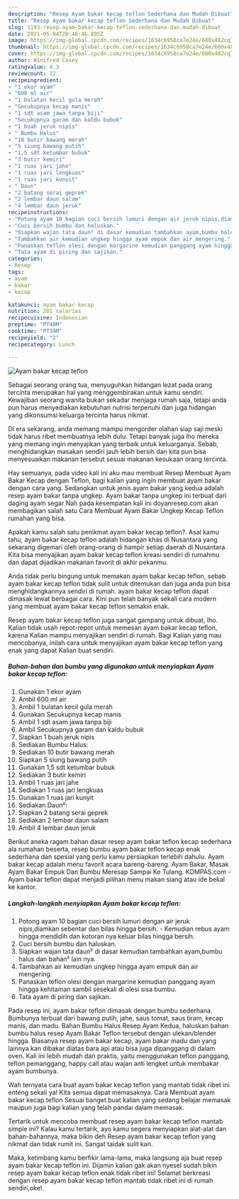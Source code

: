 ```yaml
---
description: "Resep Ayam bakar kecap teflon Sederhana dan Mudah Dibuat"
title: "Resep Ayam bakar kecap teflon Sederhana dan Mudah Dibuat"
slug: 1193-resep-ayam-bakar-kecap-teflon-sederhana-dan-mudah-dibuat
date: 2021-05-04T20:46:46.895Z
image: https://img-global.cpcdn.com/recipes/1634c6958ca7e24e/680x482cq70/ayam-bakar-kecap-teflon-foto-resep-utama.jpg
thumbnail: https://img-global.cpcdn.com/recipes/1634c6958ca7e24e/680x482cq70/ayam-bakar-kecap-teflon-foto-resep-utama.jpg
cover: https://img-global.cpcdn.com/recipes/1634c6958ca7e24e/680x482cq70/ayam-bakar-kecap-teflon-foto-resep-utama.jpg
author: Winifred Casey
ratingvalue: 4.3
reviewcount: 12
recipeingredient:
- "1 ekor ayam"
- "600 ml air"
- "1 bulatan kecil gula merah"
- "Secukupnya kecap manis"
- "1 sdt asam jawa tanpa biji"
- "Secukupnya garam dan kaldu bubuk"
- "1 buah jeruk nipis"
- " Bumbu Halus"
- "10 butir bawang merah"
- "5 siung bawang putih"
- "1,5 sdt ketumbar bubuk"
- "3 butir kemiri"
- "1 ruas jari jahe"
- "1 ruas jari lengkuas"
- "1 ruas jari kunyit"
- " Daun"
- "2 batang serai geprek"
- "2 lembar daun salam"
- "4 lembar daun jeruk"
recipeinstructions:
- "Potong ayam 10 bagian cuci bersih lumuri dengan air jeruk nipis,diamkan sebentar dan bilas hingga bersih. Kemudian rebus ayam hingga mendidih dan kotoran nya keluar bilas hingga bersih."
- "Cuci bersih bumbu dan haluskan."
- "Siapkan wajan tata daun² di dasar kemudian tambahkan ayam,bumbu halus dan bahan² lain nya."
- "Tambahkan air kemudian ungkep hingga ayam empuk dan air mengering."
- "Panaskan teflon olesi dengan margarine kemudian panggang ayam hingga kehitaman sambil sesekali di olesi sisa bumbu."
- "Tata ayam di piring dan sajikan."
categories:
- Resep
tags:
- ayam
- bakar
- kecap

katakunci: ayam bakar kecap 
nutrition: 201 calories
recipecuisine: Indonesian
preptime: "PT40M"
cooktime: "PT39M"
recipeyield: "2"
recipecategory: Lunch

---
```



![Ayam bakar kecap teflon](https://img-global.cpcdn.com/recipes/1634c6958ca7e24e/680x482cq70/ayam-bakar-kecap-teflon-foto-resep-utama.jpg)

Sebagai seorang orang tua, menyuguhkan hidangan lezat pada orang tercinta merupakan hal yang menggembirakan untuk kamu sendiri. Kewajiban seorang  wanita bukan sekadar menjaga rumah saja, tetapi anda pun harus menyediakan kebutuhan nutrisi terpenuhi dan juga hidangan yang dikonsumsi keluarga tercinta harus nikmat.

Di era  sekarang, anda memang mampu mengorder olahan siap saji meski tidak harus ribet membuatnya lebih dulu. Tetapi banyak juga lho mereka yang memang ingin menyajikan yang terbaik untuk keluarganya. Sebab, menghidangkan masakan sendiri jauh lebih bersih dan kita pun bisa menyesuaikan makanan tersebut sesuai makanan kesukaan orang tercinta. 

Hay semuanya, pada video kali ini aku mau membuat Resep Membuat Ayam Bakar Kecap dengan Teflon, bagi kalian yang ingin membuat ayam bakar dengan cara yang. Sedangkan untuk jenis ayam bakar yang kedua adalah resep ayam bakar tanpa ungkep. Ayam bakar tanpa ungkep ini terbuat dari daging ayam segar Nah pada kesempatan kali ini doyanresep.com akan membagikan salah satu Cara Membuat Ayam Bakar Ungkep Kecap Teflon rumahan yang bisa.

Apakah kamu salah satu penikmat ayam bakar kecap teflon?. Asal kamu tahu, ayam bakar kecap teflon adalah hidangan khas di Nusantara yang sekarang digemari oleh orang-orang di hampir setiap daerah di Nusantara. Kita bisa menyajikan ayam bakar kecap teflon kreasi sendiri di rumahmu dan dapat dijadikan makanan favorit di akhir pekanmu.

Anda tidak perlu bingung untuk memakan ayam bakar kecap teflon, sebab ayam bakar kecap teflon tidak sulit untuk ditemukan dan juga anda pun bisa menghidangkannya sendiri di rumah. ayam bakar kecap teflon dapat dimasak lewat berbagai cara. Kini pun telah banyak sekali cara modern yang membuat ayam bakar kecap teflon semakin enak.

Resep ayam bakar kecap teflon juga sangat gampang untuk dibuat, lho. Kalian tidak usah repot-repot untuk memesan ayam bakar kecap teflon, karena Kalian mampu menyajikan sendiri di rumah. Bagi Kalian yang mau mencobanya, inilah cara untuk menyajikan ayam bakar kecap teflon yang enak yang dapat Kalian buat sendiri.

<!--inarticleads1-->

##### Bahan-bahan dan bumbu yang digunakan untuk menyiapkan Ayam bakar kecap teflon:

1. Gunakan 1 ekor ayam
1. Ambil 600 ml air
1. Ambil 1 bulatan kecil gula merah
1. Gunakan Secukupnya kecap manis
1. Ambil 1 sdt asam jawa tanpa biji
1. Ambil Secukupnya garam dan kaldu bubuk
1. Siapkan 1 buah jeruk nipis
1. Sediakan  Bumbu Halus:
1. Sediakan 10 butir bawang merah
1. Siapkan 5 siung bawang putih
1. Gunakan 1,5 sdt ketumbar bubuk
1. Sediakan 3 butir kemiri
1. Ambil 1 ruas jari jahe
1. Sediakan 1 ruas jari lengkuas
1. Gunakan 1 ruas jari kunyit
1. Sediakan  Daun²:
1. Siapkan 2 batang serai geprek
1. Sediakan 2 lembar daun salam
1. Ambil 4 lembar daun jeruk


Berikut aneka ragam bahan dasar resep ayam bakar teflon kecap sederhana ala rumahan beserta, resep bumbu ayam bakar teflon kecap enak sederhana dan spesial yang perlu kamu persiapkan terlebih dahulu. Ayam bakar kecap adalah menu favorit acara bareng-bareng. Ayam Bakar, Masak Ayam Bakar Empuk Dan Bumbu Meresap Sampai Ke Tulang. KOMPAS.com - Ayam bakar teflon dapat menjadi pilihan menu makan siang atau ide bekal ke kantor. 

<!--inarticleads2-->

##### Langkah-langkah menyiapkan Ayam bakar kecap teflon:

1. Potong ayam 10 bagian cuci bersih lumuri dengan air jeruk nipis,diamkan sebentar dan bilas hingga bersih. - Kemudian rebus ayam hingga mendidih dan kotoran nya keluar bilas hingga bersih.
1. Cuci bersih bumbu dan haluskan.
1. Siapkan wajan tata daun² di dasar kemudian tambahkan ayam,bumbu halus dan bahan² lain nya.
1. Tambahkan air kemudian ungkep hingga ayam empuk dan air mengering.
1. Panaskan teflon olesi dengan margarine kemudian panggang ayam hingga kehitaman sambil sesekali di olesi sisa bumbu.
1. Tata ayam di piring dan sajikan.


Pada resep ini, ayam bakar teflon dimasak dengan bumbu sederhana. Bumbunya terbuat dari bawang putih, jahe, saus tomat, saus tiram, kecap manis, dan madu. Bahan Bumbu Halus Resep Ayam Kedua, haluskan bahan bumbu halus resep Ayam Bakar Teflon tersebut dengan ulekan/blender hingga. Biasanya resep ayam bakar kecap, ayam bakar madu dan yang lainnya kan dibakar diatas bara api atau bisa juga dipanggang di dalam oven. Kali ini lebih mudah dan praktis, yaitu menggunakan teflon panggang, teflon pemanggang, happy call atau wajan anti lengket untuk membakar ayam bumbunya. 

Wah ternyata cara buat ayam bakar kecap teflon yang mantab tidak ribet ini enteng sekali ya! Kita semua dapat memasaknya. Cara Membuat ayam bakar kecap teflon Sesuai banget buat kalian yang sedang belajar memasak maupun juga bagi kalian yang telah pandai dalam memasak.

Tertarik untuk mencoba membuat resep ayam bakar kecap teflon mantab simple ini? Kalau kamu tertarik, ayo kamu segera menyiapkan alat-alat dan bahan-bahannya, maka bikin deh Resep ayam bakar kecap teflon yang nikmat dan tidak rumit ini. Sangat taidak sulit kan. 

Maka, ketimbang kamu berfikir lama-lama, maka langsung aja buat resep ayam bakar kecap teflon ini. Dijamin kalian gak akan nyesel sudah bikin resep ayam bakar kecap teflon enak tidak ribet ini! Selamat berkreasi dengan resep ayam bakar kecap teflon mantab tidak ribet ini di rumah sendiri,oke!.

